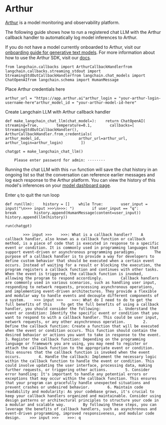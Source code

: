 Arthur
======

[Arthur](https://arthur.ai) is a model monitoring and observability platform.

The following guide shows how to run a registered chat LLM with the Arthur callback handler to automatically log model inferences to Arthur.

If you do not have a model currently onboarded to Arthur, visit our [onboarding guide for generative text models](https://docs.arthur.ai/user-guide/walkthroughs/model-onboarding/generative_text_onboarding.html). For more information about how to use the Arthur SDK, visit our [docs](https://docs.arthur.ai/).

    from langchain.callbacks import ArthurCallbackHandlerfrom langchain.callbacks.streaming_stdout import StreamingStdOutCallbackHandlerfrom langchain.chat_models import ChatOpenAIfrom langchain.schema import HumanMessage

Place Arthur credentials here

    arthur_url = "https://app.arthur.ai"arthur_login = "your-arthur-login-username-here"arthur_model_id = "your-arthur-model-id-here"

Create Langchain LLM with Arthur callback handler

    def make_langchain_chat_llm(chat_model=):    return ChatOpenAI(        streaming=True,        temperature=0.1,        callbacks=[            StreamingStdOutCallbackHandler(),            ArthurCallbackHandler.from_credentials(                arthur_model_id,                 arthur_url=arthur_url,                 arthur_login=arthur_login)        ])

    chatgpt = make_langchain_chat_llm()

        Please enter password for admin: ········

Running the chat LLM with this `run` function will save the chat history in an ongoing list so that the conversation can reference earlier messages and log each response to the Arthur platform. You can view the history of this model's inferences on your [model dashboard page](https://app.arthur.ai/).

Enter `q` to quit the run loop

    def run(llm):    history = []    while True:        user_input = input("\n>>> input >>>\n>>>: ")        if user_input == "q":            break        history.append(HumanMessage(content=user_input))        history.append(llm(history))

    run(chatgpt)

            >>> input >>>    >>>: What is a callback handler?    A callback handler, also known as a callback function or callback method, is a piece of code that is executed in response to a specific event or condition. It is commonly used in programming languages that support event-driven or asynchronous programming paradigms.        The purpose of a callback handler is to provide a way for developers to define custom behavior that should be executed when a certain event occurs. Instead of waiting for a result or blocking the execution, the program registers a callback function and continues with other tasks. When the event is triggered, the callback function is invoked, allowing the program to respond accordingly.        Callback handlers are commonly used in various scenarios, such as handling user input, responding to network requests, processing asynchronous operations, and implementing event-driven architectures. They provide a flexible and modular way to handle events and decouple different components of a system.    >>> input >>>    >>>: What do I need to do to get the full benefits of this    To get the full benefits of using a callback handler, you should consider the following:        1. Understand the event or condition: Identify the specific event or condition that you want to respond to with a callback handler. This could be user input, network requests, or any other asynchronous operation.        2. Define the callback function: Create a function that will be executed when the event or condition occurs. This function should contain the desired behavior or actions you want to take in response to the event.        3. Register the callback function: Depending on the programming language or framework you are using, you may need to register or attach the callback function to the appropriate event or condition. This ensures that the callback function is invoked when the event occurs.        4. Handle the callback: Implement the necessary logic within the callback function to handle the event or condition. This could involve updating the user interface, processing data, making further requests, or triggering other actions.        5. Consider error handling: It's important to handle any potential errors or exceptions that may occur within the callback function. This ensures that your program can gracefully handle unexpected situations and prevent crashes or undesired behavior.        6. Maintain code readability and modularity: As your codebase grows, it's crucial to keep your callback handlers organized and maintainable. Consider using design patterns or architectural principles to structure your code in a modular and scalable way.        By following these steps, you can leverage the benefits of callback handlers, such as asynchronous and event-driven programming, improved responsiveness, and modular code design.    >>> input >>>    >>>: q